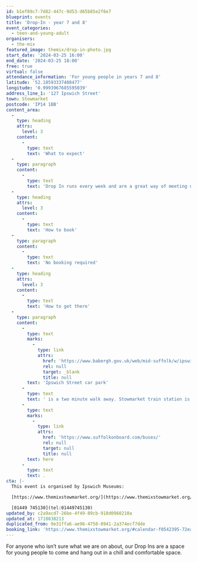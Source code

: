 ```yaml
---
id: b1ef89c7-7d82-447c-9d53-d65b85e2f6e7
blueprint: events
title: 'Drop-In - year 7 and 8'
event_categories:
  - teen-and-young-adult
organisers:
  - the-mix
featured_image: themix/drop-in-photo.jpg
start_date: '2024-03-25 16:00'
end_date: '2024-03-25 18:00'
free: true
virtual: false
attendance_information: 'For young people in years 7 and 8'
latitude: '52.18593337408477'
longitude: '0.9993967685595039'
address_line_1: '127 Ipswich Street'
town: Stowmarket
postcode: 'IP14 1BB'
content_area:
  -
    type: heading
    attrs:
      level: 3
    content:
      -
        type: text
        text: 'What to expect'
  -
    type: paragraph
    content:
      -
        type: text
        text: 'Drop In runs every week and are a great way of meeting new friends and finding new passions.'
  -
    type: heading
    attrs:
      level: 3
    content:
      -
        type: text
        text: 'How to book'
  -
    type: paragraph
    content:
      -
        type: text
        text: 'No booking required'
  -
    type: heading
    attrs:
      level: 3
    content:
      -
        type: text
        text: 'How to get there'
  -
    type: paragraph
    content:
      -
        type: text
        marks:
          -
            type: link
            attrs:
              href: 'https://www.babergh.gov.uk/web/mid-suffolk/w/ipswich-street-car-park-1'
              rel: null
              target: _blank
              title: null
        text: 'Ipswich Street car park'
      -
        type: text
        text: ' is a two minute walk away. Stowmarket train station is a ten minute walk away. The nearest bus stop is one minute walk away, see the latest bus timetables '
      -
        type: text
        marks:
          -
            type: link
            attrs:
              href: 'https://www.suffolkonboard.com/buses/'
              rel: null
              target: null
              title: null
        text: here
      -
        type: text
        text: .
cta: |-
  This event is organised by Ipswich Museums:

  [https://www.themixstowmarket.org/](https://www.themixstowmarket.org/) 

  [01449 745130](tel:01449745130)
updated_by: c2a9acd7-26be-4f49-89cb-918d0960210a
updated_at: 1710838213
duplicated_from: 9e31ffa6-ae96-4758-8941-2a374ecf7dde
booking_link: 'https://www.themixstowmarket.org/#calendar-f0542395-72ea-4bf6-8c39-c82dfc414127-event-a4bdb91e-61fd-487d-9386-67711019cf32-1710777600-1711382400'
---
```

For anyone who isn’t sure what we are on about, our Drop Ins are a space for young people to come and hang out in a chill and comfortable space.